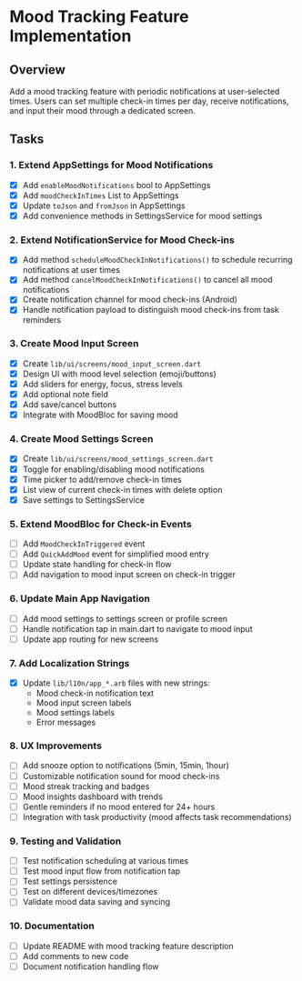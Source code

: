 # Mood Tracking Feature Implementation

## Overview

Add a mood tracking feature with periodic notifications at user-selected times. Users can set multiple check-in times per day, receive notifications, and input their mood through a dedicated screen.

## Tasks

### 1. Extend AppSettings for Mood Notifications

- [x] Add `enableMoodNotifications` bool to AppSettings
- [x] Add `moodCheckInTimes` List<String> to AppSettings
- [x] Update `toJson` and `fromJson` in AppSettings
- [x] Add convenience methods in SettingsService for mood settings

### 2. Extend NotificationService for Mood Check-ins

- [x] Add method `scheduleMoodCheckInNotifications()` to schedule recurring notifications at user times
- [x] Add method `cancelMoodCheckInNotifications()` to cancel all mood notifications
- [x] Create notification channel for mood check-ins (Android)
- [x] Handle notification payload to distinguish mood check-ins from task reminders

### 3. Create Mood Input Screen

- [x] Create `lib/ui/screens/mood_input_screen.dart`
- [x] Design UI with mood level selection (emoji/buttons)
- [x] Add sliders for energy, focus, stress levels
- [x] Add optional note field
- [x] Add save/cancel buttons
- [x] Integrate with MoodBloc for saving mood

### 4. Create Mood Settings Screen

- [x] Create `lib/ui/screens/mood_settings_screen.dart`
- [x] Toggle for enabling/disabling mood notifications
- [x] Time picker to add/remove check-in times
- [x] List view of current check-in times with delete option
- [x] Save settings to SettingsService

### 5. Extend MoodBloc for Check-in Events

- [ ] Add `MoodCheckInTriggered` event
- [ ] Add `QuickAddMood` event for simplified mood entry
- [ ] Update state handling for check-in flow
- [ ] Add navigation to mood input screen on check-in trigger

### 6. Update Main App Navigation

- [ ] Add mood settings to settings screen or profile screen
- [ ] Handle notification tap in main.dart to navigate to mood input
- [ ] Update app routing for new screens

### 7. Add Localization Strings

- [x] Update `lib/l10n/app_*.arb` files with new strings:
  - Mood check-in notification text
  - Mood input screen labels
  - Mood settings labels
  - Error messages

### 8. UX Improvements

- [ ] Add snooze option to notifications (5min, 15min, 1hour)
- [ ] Customizable notification sound for mood check-ins
- [ ] Mood streak tracking and badges
- [ ] Mood insights dashboard with trends
- [ ] Gentle reminders if no mood entered for 24+ hours
- [ ] Integration with task productivity (mood affects task recommendations)

### 9. Testing and Validation

- [ ] Test notification scheduling at various times
- [ ] Test mood input flow from notification tap
- [ ] Test settings persistence
- [ ] Test on different devices/timezones
- [ ] Validate mood data saving and syncing

### 10. Documentation

- [ ] Update README with mood tracking feature description
- [ ] Add comments to new code
- [ ] Document notification handling flow
